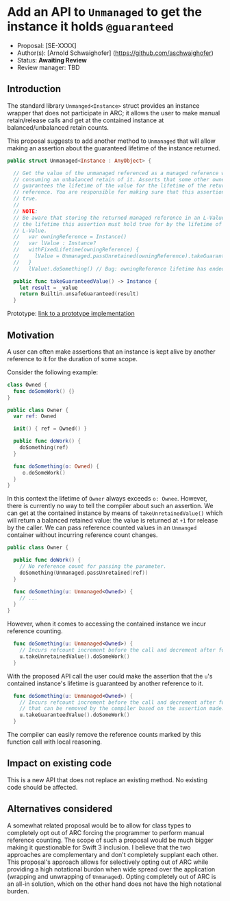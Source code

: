 # Add an API to `Unmanaged` to get the instance it holds `@guaranteed`

* Proposal: [SE-XXXX]
* Author(s): [Arnold Schwaighofer] (https://github.com/aschwaighofer)
* Status: **Awaiting Review**
* Review manager: TBD

## Introduction

The standard library `Unmanged<Instance>` struct provides an instance wrapper
that does not participate in ARC; it allows the user to make manual
retain/release calls and get at the contained instance at balanced/unbalanced
retain counts.

This proposal suggests to add another method to `Unmanaged` that will allow
making an assertion about the guaranteed lifetime of the instance returned.

``` swift
public struct Unmanaged<Instance : AnyObject> {

  // Get the value of the unmanaged referenced as a managed reference without
  // consuming an unbalanced retain of it. Asserts that some other owner
  // guarantees the lifetime of the value for the lifetime of the return managed
  // reference. You are responsible for making sure that this assertion holds
  // true.
  //
  // NOTE:
  // Be aware that storing the returned managed reference in an L-Value extends
  // the lifetime this assertion must hold true for by the lifetime of the
  // L-Value.
  //   var owningReference = Instance()
  //   var lValue : Instance?
  //   withFixedLifetime(owningReference) {
  //     lValue = Unmanaged.passUnretained(owningReference).takeGuaranteedValue()
  //   }
  //   lValue!.doSomething() // Bug: owningReference lifetime has ended earlier.

  public func takeGuaranteedValue() -> Instance {
    let result = _value
    return Builtin.unsafeGuaranteed(result)
  }
```

Prototype:  [link to a prototype implementation](https://github.com/aschwaighofer/swift/tree/unsafe_guaranteed_prototype)

## Motivation

A user can often make assertions that an instance is kept alive by another
reference to it for the duration of some scope.

Consider the following example:

```swift
class Owned {
  func doSomeWork() {}
}

public class Owner {
  var ref: Owned

  init() { ref = Owned() }

  public func doWork() {
    doSomething(ref)
  }

  func doSomething(o: Owned) {
     o.doSomeWork()
  }
}
```

In this context the lifetime of `Owner` always exceeds `o: Ownee`. However,
there is currently no way to tell the compiler about such an assertion. We can
get at the contained instance by means of ``takeUnretainedValue()`` which will
return a balanced retained value: the value is returned at `+1` for release by
the caller. We can pass reference counted values in an `Unmanged` container
without incurring reference count changes.

```swift
public class Owner {

  public func doWork() {
    // No reference count for passing the parameter.
    doSomething(Unmanaged.passUnretained(ref))
  }

  func doSomething(u: Unmanaged<Owned>) {
    // ...
  }
}
```

However, when it comes to accessing the contained instance we incur reference
counting.

```swift
  func doSomething(u: Unmanaged<Owned>) {
    // Incurs refcount increment before the call and decrement after for self.
    u.takeUnretainedValue().doSomeWork()
  }
```

With the proposed API call the user could make the assertion that the `u`'s
contained instance's lifetime is guaranteed by another reference to it.

```swift
  func doSomething(u: Unmanaged<Owned>) {
    // Incurs refcount increment before the call and decrement after for self
    // that can be removed by the compiler based on the assertion made.
    u.takeGuaranteedValue().doSomeWork()
  }
```

The compiler can easily remove the reference counts marked by this function
call with local reasoning.

## Impact on existing code

This is a new API that does not replace an existing method. No existing code
should be affected.

## Alternatives considered

A somewhat related proposal would be to allow for class types to completely opt
out of ARC forcing the programmer to perform manual reference counting. The
scope of such a proposal would be much bigger making it questionable for Swift 3
inclusion. I believe that the two approaches are complementary and don't
completely supplant each other. This proposal's approach allows for selectively
opting out of ARC while providing a high notational burdon when wide spread over
the application (wrapping and unwrapping of `Unmanaged`). Opting completely out
of ARC is an all-in solution, which on the other hand does not have the high
notational burden.
